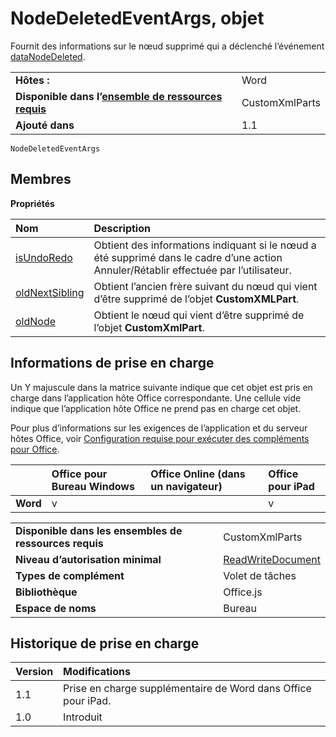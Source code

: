 
# NodeDeletedEventArgs, objet
Fournit des informations sur le nœud supprimé qui a déclenché l’événement [dataNodeDeleted](../../reference/shared/customxmlpart.datanodedeleted.event.md).

|||
|:-----|:-----|
|**Hôtes :**|Word|
|**Disponible dans l’[ensemble de ressources requis](../../docs/overview/specify-office-hosts-and-api-requirements.md)**|CustomXmlParts|
|**Ajouté dans**|1.1|

```
NodeDeletedEventArgs
```


## Membres


**Propriétés**


|**Nom**|**Description**|
|:-----|:-----|
|[isUndoRedo](../../reference/shared/customxmlpart.isundoredo.md)|Obtient des informations indiquant si le nœud a été supprimé dans le cadre d’une action Annuler/Rétablir effectuée par l’utilisateur.|
|[oldNextSibling](../../reference/shared/customxmlpart.oldnextsibling.md)|Obtient l’ancien frère suivant du nœud qui vient d’être supprimé de l’objet **CustomXMLPart**.|
|[oldNode](../../reference/shared/customxmlpart.oldnode.md)|Obtient le nœud qui vient d’être supprimé de l’objet **CustomXmlPart**.|

## Informations de prise en charge


Un Y majuscule dans la matrice suivante indique que cet objet est pris en charge dans l’application hôte Office correspondante. Une cellule vide indique que l’application hôte Office ne prend pas en charge cet objet.

Pour plus d’informations sur les exigences de l’application et du serveur hôtes Office, voir [Configuration requise pour exécuter des compléments pour Office](../../docs/overview/requirements-for-running-office-add-ins.md).



||**Office pour Bureau Windows**|**Office Online (dans un navigateur)**|**Office pour iPad**|
|:-----|:-----|:-----|:-----|
|**Word**|v||v|

|||
|:-----|:-----|
|**Disponible dans les ensembles de ressources requis**|CustomXmlParts|
|**Niveau d’autorisation minimal**|[ReadWriteDocument](../../docs/develop/requesting-permissions-for-api-use-in-content-and-task-pane-add-ins.md)|
|**Types de complément**|Volet de tâches|
|**Bibliothèque**|Office.js|
|**Espace de noms**|Bureau|

## Historique de prise en charge




|**Version**|**Modifications**|
|:-----|:-----|
|1.1|Prise en charge supplémentaire de Word dans Office pour iPad.|
|1.0|Introduit|
